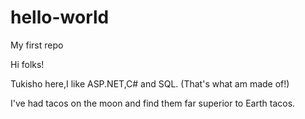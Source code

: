 # hello-world
My first repo

Hi folks!

Tukisho here,I like ASP.NET,C# and SQL. (That's what am made of!)

I've had tacos on the moon and find them far superior to Earth tacos.
